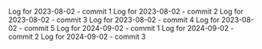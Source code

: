 Log for 2023-08-02 - commit 1
Log for 2023-08-02 - commit 2
Log for 2023-08-02 - commit 3
Log for 2023-08-02 - commit 4
Log for 2023-08-02 - commit 5
Log for 2024-09-02 - commit 1
Log for 2024-09-02 - commit 2
Log for 2024-09-02 - commit 3
